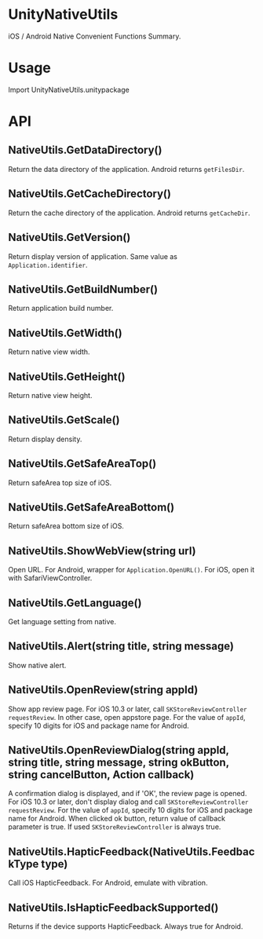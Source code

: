 # UnityNativeUtils

iOS / Android Native Convenient Functions Summary.


# Usage

Import UnityNativeUtils.unitypackage


# API

## NativeUtils.GetDataDirectory()
Return the data directory of the application. Android returns `getFilesDir`.

## NativeUtils.GetCacheDirectory()
Return the cache directory of the application. Android returns `getCacheDir`.

## NativeUtils.GetVersion()
Return display version of application. Same value as `Application.identifier`.

## NativeUtils.GetBuildNumber()
Return application build number.

## NativeUtils.GetWidth()
Return native view width.

## NativeUtils.GetHeight()
Return native view height.

## NativeUtils.GetScale()
Return display density.

## NativeUtils.GetSafeAreaTop()
Return safeArea top size of iOS.

## NativeUtils.GetSafeAreaBottom()
Return safeArea bottom size of iOS.

## NativeUtils.ShowWebView(string url)
Open URL. For Android, wrapper for `Application.OpenURL()`.
For iOS, open it with SafariViewController.

## NativeUtils.GetLanguage()
Get language setting from native.

## NativeUtils.Alert(string title, string message)
Show native alert.

## NativeUtils.OpenReview(string appId)
Show app review page.
For iOS 10.3 or later, call `SKStoreReviewController requestReview`.
In other case, open appstore page.
For the value of `appId`, specify 10 digits for iOS and package name for Android.

## NativeUtils.OpenReviewDialog(string appId, string title, string message, string okButton, string cancelButton, Action<bool> callback)
A confirmation dialog is displayed, and if 'OK', the review page is opened.
For iOS 10.3 or later, don't display dialog and call `SKStoreReviewController requestReview`.
For the value of `appId`, specify 10 digits for iOS and package name for Android.
When clicked ok button, return value of callback parameter is true. If used `SKStoreReviewController` is always true.

## NativeUtils.HapticFeedback(NativeUtils.FeedbackType type)
Call iOS HapticFeedback. For Android, emulate with vibration.

## NativeUtils.IsHapticFeedbackSupported()
Returns if the device supports HapticFeedback. Always true for Android.
